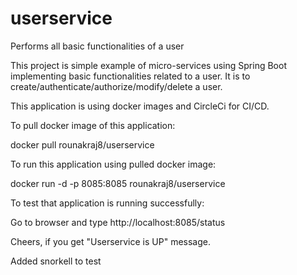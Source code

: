 # userservice
Performs all basic functionalities of a user


This project is simple example of micro-services using Spring Boot implementing basic functionalities related to a user.
It is to create/authenticate/authorize/modify/delete a user.

This application is using docker images and CircleCi for CI/CD.

To pull docker image of this application:

docker pull rounakraj8/userservice

To run this application using pulled docker image:

docker run -d -p 8085:8085 rounakraj8/userservice

To test that application is running successfully:

Go to browser and type http://localhost:8085/status

Cheers, if you get "Userservice is UP" message.


Added snorkell to test


 
